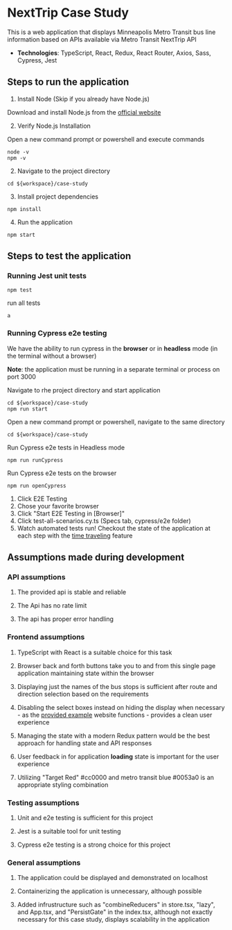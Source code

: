 # NextTrip Case Study

This is a web application that displays Minneapolis Metro Transit bus line information
based on APIs available via Metro Transit NextTrip API

- **Technologies**: TypeScript, React, Redux, React Router, Axios, Sass, Cypress, Jest

## Steps to run the application

1. Install Node (Skip if you already have Node.js)

Download and install Node.js from the [official website](https://nodejs.org/en)

2. Verify Node.js Installation

Open a new command prompt or powershell and execute commands

```
node -v
npm -v
```

2. Navigate to the project directory

```
cd ${workspace}/case-study
```

3. Install project dependencies

```
npm install
```

4. Run the application

```
npm start
```

## Steps to test the application

### Running Jest unit tests

```
npm test
```

run all tests

```
a
```

### Running Cypress e2e testing

We have the ability to run cypress in the **browser** or in **headless** mode (in the terminal without a browser)

**Note**: the application must be running in a separate terminal or process on port 3000

Navigate to rhe project directory and start application

```
cd ${workspace}/case-study
npm run start
```

Open a new command prompt or powershell, navigate to the same directory

```
cd ${workspace}/case-study
```

Run Cypress e2e tests in Headless mode

```
npm run runCypress
```

Run Cypress e2e tests on the browser

```
npm run openCypress
```

1. Click E2E Testing
2. Chose your favorite browser
3. Click "Start E2E Testing in [Browser]"
4. Click test-all-scenarios.cy.ts (Specs tab, cypress/e2e folder)
5. Watch automated tests run! Checkout the state of the application at each step with the [time traveling](https://docs.cypress.io/app/core-concepts/open-mode#Time-traveling) feature

## Assumptions made during development

### API assumptions

1. The provided api is stable and reliable

2. The Api has no rate limit

3. The api has proper error handling

### Frontend assumptions

1. TypeScript with React is a suitable choice for this task

2. Browser back and forth buttons take you to and from this single page application maintaining state within the browser

3. Displaying just the names of the bus stops is sufficient after route and direction selection based on the requirements

4. Disabling the select boxes instead on hiding the display when necessary - as the [provided example](https://www.metrotransit.org/nextrip) website functions - provides a clean user experience

5. Managing the state with a modern Redux pattern would be the best approach for handling state and API responses

6. User feedback in for application **loading** state is important for the user experience

7. Utilizing "Target Red" #cc0000 and metro transit blue #0053a0 is an appropriate styling combination

### Testing assumptions

1. Unit and e2e testing is sufficient for this project

2. Jest is a suitable tool for unit testing

3. Cypress e2e testing is a strong choice for this project

### General assumptions

1. The application could be displayed and demonstrated on localhost

2. Containerizing the application is unnecessary, although possible

3. Added infrustructure such as "combineReducers" in store.tsx, "lazy", and App.tsx, and "PersistGate" in the index.tsx, although not exactly necessary for this case study, displays scalability in the application
